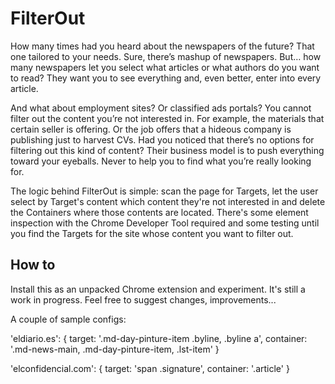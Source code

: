 # FilterOut

How many times had you heard about the newspapers of the future? That one tailored to your needs. Sure, there’s mashup of newspapers. But… how many newspapers let you select what articles or what authors do you want to read? They want you to see everything and, even better, enter into every article.

And what about employment sites? Or classified ads portals? You cannot filter out the content you’re not interested in. For example, the materials that certain seller is offering. Or the job offers that a hideous company is publishing just to harvest CVs. Had you noticed that there’s no options for filtering out this kind of content? Their business model is to push everything toward your eyeballs. Never to help you to find what you’re really looking for. 

The logic behind FilterOut is simple: scan the page for Targets, let the user select by Target's content which content they're not interested in and delete the Containers where those contents are located. There's some element inspection with the Chrome Developer Tool required and some testing until you find the Targets for the site whose content you want to filter out.

## How to
Install this as an unpacked Chrome extension and experiment. It's still a work in progress. Feel free to suggest changes, improvements...

A couple of sample configs:

'eldiario.es': {
                target: '.md-day-pinture-item .byline, .byline a',
                container: '.md-news-main, .md-day-pinture-item, .lst-item'
            }

'elconfidencial.com': {
                target: 'span .signature',
                container: '.article'
            }
